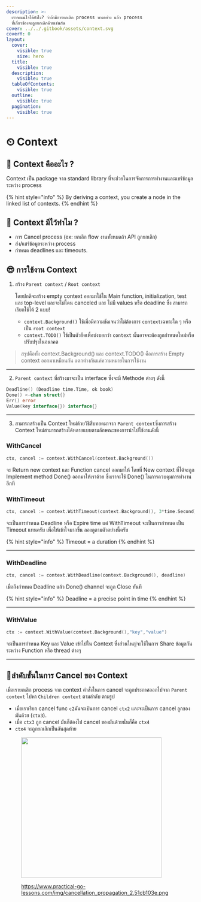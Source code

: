 ```yaml
---
description: >-
  เราจะแน่ใจได้ยังไง? ว่าถ้ามีการยกเลิก process บางอย่าง แล้ว process
  ที่เกี่ยวข้องจะถูกยกเลิกด้วยเช่นกัน
cover: ../../.gitbook/assets/context.svg
coverY: 0
layout:
  cover:
    visible: true
    size: hero
  title:
    visible: true
  description:
    visible: true
  tableOfContents:
    visible: true
  outline:
    visible: true
  pagination:
    visible: true
---
```


# ⏲ Context

## 🤔 Context คืออะไร ?

Context เป็น package จาก standard library ที่จะช่วยในการจัดการการทำงานและแชร์ข้อมูลระหว่าง process

{% hint style="info" %}
By deriving a context, you create a node in the linked list of contexts.
{% endhint %}

## 🤨 Context มีไว้ทำไม ?

* การ Cancel process (ex: ยกเลิก flow งานทั้งหมดถ้า API ถูกยกเลิก)
* ส่ง/แชร์ข้อมูลระหว่าง process
* กำหนด deadlines และ timeouts.

## 😎 การใช้งาน Context

1.  สร้าง `Parent context` / `Root context`&#x20;

    โดยปกติจะสร้าง empty context ออกมาใช้ใน Main function, initialization, test และ top-level และจะไม่โดน canceled และ ไม่มี values หรือ deadline ซึ่ง สามารถเรียกใช้ได้ 2 แบบ!

    * `context.Background()` ใช้เมื่อมีความชัดเจนว่าไม่ต้องการ `context`เฉพาะใด ๆ หรือเป็น `root context`&#x20;
    * `context.TODO()` ใช้เป็นตัวยึดเพื่อบ่งบอกว่า  `context` นั้นอาจจะต้องถูกกำหนดใหม่หรือปรับปรุงในอนาคต

> สรุปคือทั้ง context.Background() และ context.TODO() คือการสร้าง Empty context ออกมาเหมือนกัน แตกต่างกันแค่ความหมายในการใช้งาน

***

2. `Parent context`  ที่สร้างมาจะเป็น interface  ซึ่งจะมี Methode ต่างๆ ดังนี้

```go
Deadline() (Deadline time.Time, ok book) 
Done() <-chan struct{}
Err() error 
Value(key interface{}) interface{}
```

***

3. สามารถสร้างเป็น Context ใหม่ด้วยวิธีสืบทอดมาจาก `Parent context`ซึ่งการสร้าง Context ใหม่สามารถสร้างได้หลายแบบตามลักษณะของการนําไปใช้งานดังนี้

### WithCancel

```go
ctx, cancel := context.WithCancel(context.Background())
```

จะ Return new context และ Function cancel ออกมาให้ โดยที่ New context ที่ได้จะถูก Implement method Done() ออกมาให้เราด้วย ซึ่งเราจะใช้ Done() ในการควบคุมการทํางานอีกที

### WithTimeout

```go
ctx, cancel := context.WithTimeout(context.Background(), 3*time.Second)
```

&#x20;จะเป็นการกําหนด Deadline หรือ Expire time แต่ WithTimeout จะเป็นการกําหนด เป็น Timeout แทนครับ เพื่อให้เข้าใจมากขึ้น ลองดูตามตัวอย่างนี้ครับ

{% hint style="info" %}
Timeout = a duration
{% endhint %}

***

### WithDeadline

```go
ctx, cancel := context.WithDeadline(context.Background(), deadline)
```

เมื่อถึงกําหนด Deadline แล้ว Done() channel จะถูก Close ทันที

{% hint style="info" %}
Deadline = a precise point in time
{% endhint %}

***

### WithValue

```go
ctx := context.WithValue(context.Background(),"key","value")
```

จะเป็นการกําหนด Key และ Value เข้าไปใน Context ซึ่งส่วนใหญ่จะใช้ในการ Share ข้อมูลกันระหว่าง Function หรือ thread ต่างๆ

***

## 🚦ลำดับขั้นในการ Cancel ของ Context

เมื่อเรายกเลิก process จาก context คำสั่งในการ cancel จะถูกประกาศออกไปจาก  `Parent context`  ไปหา `Children context`  ตามลำดับ ตามรูป

* เมื่อเราเรียก cancel func `c2`มันจะเป้นการ cancel `ctx2` และจะเป็นการ cancel ลูกของมันด้วย (`ctx3`).
* เมื่อ `ctx3` ถูก cancel มันก็ต้องไป cancel ของมันด้วยนั่นก็คือ `ctx4`
* `ctx4` จะถูกยกเลิกเป็นอันสุดท้าย

<figure><img src="https://www.practical-go-lessons.com/img/cancellation_propagation_2.51cb103e.png" alt="" width="375"><figcaption><p><a href="https://www.practical-go-lessons.com/img/cancellation_propagation_2.51cb103e.png">https://www.practical-go-lessons.com/img/cancellation_propagation_2.51cb103e.png</a></p></figcaption></figure>

